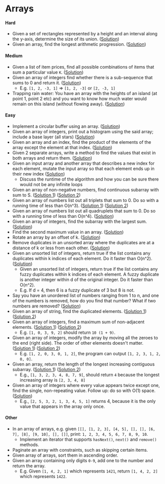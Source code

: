 Arrays
==

#### Hard
- Given a set of rectangles represented by a height and an interval along the y-axis, determine the size of its union. ([Solution](https://www.geeksforgeeks.org/divide-and-conquer-set-7-the-skyline-problem/))
- Given an array, find the longest arithmetic progression. ([Solution](https://www.geeksforgeeks.org/longest-arithmetic-progression-dp-35/))

#### Medium
- Given a list of item prices, find all possible combinations of items that sum a particular value `K`. ([Solution](https://www.geeksforgeeks.org/combinational-sum/))
- Given an array of integers find whether there is a sub-sequence that sums to 0 and return it. ([Solution](https://www.geeksforgeeks.org/find-if-there-is-a-subarray-with-0-sum/))
  - E.g. `[1, 2, -3, 1]` => `[1, 2, -3]` or `[2, -3, 1]`
- Trapping rain water: You have an array with the heights of an island (at point 1, point 2 etc) and you want to know how much water would remain on this island (without flowing away). ([Solution](https://www.geeksforgeeks.org/trapping-rain-water/))

#### Easy
- Implement a circular buffer using an array. ([Solution](https://www.geeksforgeeks.org/circular-queue-set-1-introduction-array-implementation/))
- Given an array of integers, print out a histogram using the said array; include a base layer (all stars) ([Solution](https://www.geeksforgeeks.org/program-make-histogram-array/))
- Given an array and an index, find the product of the elements of the array except the element at that index. ([Solution](https://www.geeksforgeeks.org/a-product-array-puzzle/))
- Given 2 separate arrays, write a method to find the values that exist in both arrays and return them. ([Solution](https://www.geeksforgeeks.org/union-and-intersection-of-two-sorted-arrays-2/))
- Given an input array and another array that describes a new index for each element, mutate the input array so that each element ends up in their new index ([Solution](https://www.geeksforgeeks.org/reorder-a-array-according-to-given-indexes/))
  - Discuss the runtime of the algorithm and how you can be sure there would not be any infinite loops
- Given an array of non-negative numbers, find continuous subarray with sum to S.  ([Solution 1](https://www.geeksforgeeks.org/find-subarray-with-given-sum/)) ([Solution 2](http://blog.gainlo.co/index.php/2016/06/01/subarray-with-given-sum/))
- Given an array of numbers list out all triplets that sum to 0. Do so with a running time of less than O(n^3). ([Solution 1](https://www.geeksforgeeks.org/find-triplets-array-whose-sum-equal-zero/)) ([Solution 2](http://blog.gainlo.co/index.php/2016/07/19/3sum/))
- Given an array of numbers list out all quadruplets that sum to 0. Do so with a running time of less than O(n^4). ([Solution](https://www.geeksforgeeks.org/find-four-numbers-with-sum-equal-to-given-sum/))
- Given an array of integers, find the subarray with the largest sum. ([Solution](https://www.geeksforgeeks.org/largest-sum-contiguous-subarray/))
- Find the second maximum value in an array. ([Solution](https://www.geeksforgeeks.org/find-second-largest-element-array/))
- Rotate an array by an offset of k. ([Solution](https://www.geeksforgeeks.org/array-rotation/))
- Remove duplicates in an unsorted array where the duplicates are at a distance of k or less from each other. ([Solution](https://www.geeksforgeeks.org/check-given-array-contains-duplicate-elements-within-k-distance/))
- Given an unsorted list of integers, return true if the list contains any duplicates within k indices of each element. Do it faster than O(n^2). ([Solution](https://www.geeksforgeeks.org/check-given-array-contains-duplicate-elements-within-k-distance/))
  - Given an unsorted list of integers, return true if the list contains any fuzzy duplicates within k indices of each element. A fuzzy duplicate is another integer within d of the original integer. Do it faster than O(n^2).
  - E.g. If d = 4, then 6 is a fuzzy duplicate of 3 but 8 is not.
- Say you have an unordered list of numbers ranging from 1 to n, and one of the numbers is removed, how do you find that number? What if two numbers are removed? ([Solution](https://www.geeksforgeeks.org/find-the-missing-number/))
- Given an array of string, find the duplicated elements. ([Solution 1](https://www.geeksforgeeks.org/find-duplicates-in-on-time-and-constant-extra-space/)) ([Solution 2](http://blog.gainlo.co/index.php/2016/05/10/duplicate-elements-of-an-array/))
- Given an array of integers, find a maximum sum of non-adjacent elements. ([Solution 1](https://www.geeksforgeeks.org/maximum-sum-such-that-no-two-elements-are-adjacent/)) ([Solution 2](http://blog.gainlo.co/index.php/2016/12/02/uber-interview-question-maximum-sum-non-adjacent-elements/))
  - E.g. `[1, 0, 3, 9, 2]` should return `10 (1 + 9)`.
- Given an array of integers, modify the array by moving all the zeroes to the end (right side). The order of other elements doesn't matter. ([Solution 1](https://www.geeksforgeeks.org/move-zeroes-end-array/)) ([Solution 2](http://blog.gainlo.co/index.php/2016/11/18/uber-interview-question-move-zeroes/))
  - E.g. `[1, 2, 0, 3, 0, 1, 2]`, the program can output `[1, 2, 3, 1, 2, 0, 0]`.
- Given an array, return the length of the longest increasing contiguous subarray. ([Solution 1](https://www.geeksforgeeks.org/longest-increasing-subarray/)) ([Solution 2](http://blog.gainlo.co/index.php/2017/02/02/uber-interview-questions-longest-increasing-subarray/))
  - E.g., `[1, 3, 2, 3, 4, 8, 7, 9]`, should return `4` because the longest increasing array is `[2, 3, 4, 8]`
- Given an array of integers where every value appears twice except one, find the single, non-repeating value. Follow up: do so with O(1) space. ([Solution](https://www.geeksforgeeks.org/find-element-appears-array-every-element-appears-twice/))
  - E.g., `[2, 5, 3, 2, 1, 3, 4, 5, 1]` returns 4, because it is the only value that appears in the array only once.

#### Other
- In an array of arrays, e.g. given `[[], [1, 2, 3], [4, 5], [], [], [6, 7], [8], [9, 10], [], []]`, print: `1, 2, 3, 4, 5, 6, 7, 8, 9, 10`.
  - Implement an iterator that supports `hasNext()`, `next()` and `remove()` methods.
- Paginate an array with constraints, such as skipping certain items.
- Given array of arrays, sort them in ascending order.
- Given an array containing only digits `0-9`, add one to the number and return the array.
  - E.g. Given `[1, 4, 2, 1]` which represents `1421`, return `[1, 4, 2, 2]` which represents `1422`.
